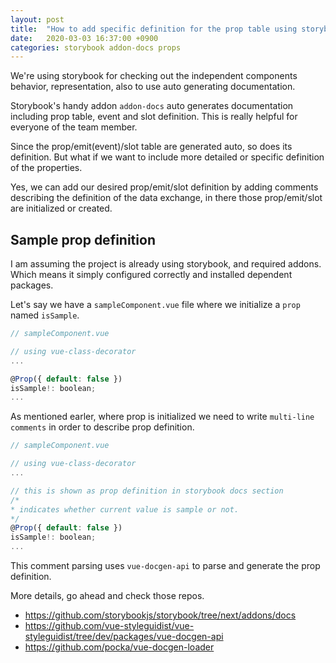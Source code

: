```yaml
---
layout: post
title:  "How to add specific definition for the prop table using storybook addon-docs? "
date:   2020-03-03 16:37:00 +0900
categories: storybook addon-docs props
---
```


We're using storybook for checking out the independent components behavior, representation, also to use auto generating documentation.

Storybook's handy addon `addon-docs` auto generates documentation including prop table, event and slot definition. This is really helpful for everyone of the team member.

Since the prop/emit(event)/slot table are generated auto, so does its definition.
But what if we want to include more detailed or specific definition of the properties. 

Yes, we can add our desired prop/emit/slot definition by adding comments describing the definition of the data exchange, in there those prop/emit/slot are initialized or created.

## Sample prop definition

I am assuming the project is already using storybook, and required addons. Which means it simply configured correctly and installed dependent packages.

Let's say we have a `sampleComponent.vue` file where we initialize a `prop` named `isSample`. 

```js
// sampleComponent.vue

// using vue-class-decorator
...

@Prop({ default: false })
isSample!: boolean;
...

```

As mentioned earler, where prop is initialized we need to write `multi-line comments` in order to describe prop definition.

```js
// sampleComponent.vue

// using vue-class-decorator
...

// this is shown as prop definition in storybook docs section
/*
* indicates whether current value is sample or not.
*/
@Prop({ default: false })
isSample!: boolean;
...

```

This comment parsing uses `vue-docgen-api` to parse and generate the prop definition.

More details, go ahead and check those repos.
 - https://github.com/storybookjs/storybook/tree/next/addons/docs
 - https://github.com/vue-styleguidist/vue-styleguidist/tree/dev/packages/vue-docgen-api
 - https://github.com/pocka/vue-docgen-loader
